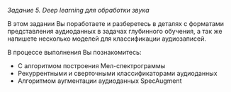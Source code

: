 *Задание 5. Deep learning для обработки звука*


В этом задании Вы поработаете и разберетесь в деталях с форматами представления аудиоданных в задачах глубинного обучения, а так же напишете несколько моделей для классификации аудиозаписей.

В процессе выполнения Вы познакомитесь:

* С алгоритмом построения Мел-спектрограммы
* Рекуррентными и сверточными классификаторами аудиоданных
* Алгоритмом аугментации аудиоданных SpecAugment
